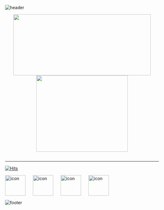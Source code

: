 ![header](https://capsule-render.vercel.app/api?type=waving&color=7F7FD5&text=%20DreamCoffee%20%20&height=200&fontSize=90&fontColor=ffffff)

<div align=center>
  <img style="height:200px;width:450px" src="https://github-profile-trophy.vercel.app/?username=dreamcoffee&margin-w=3&row=2&column=4">
  <img style="height:250px;width:300px" src="https://github-readme-stats.vercel.app/api/top-langs/?username=Eungyeol41&layout=compact" />
</div>

<br />

<hr>

[![Hits](https://hits.seeyoufarm.com/api/count/incr/badge.svg?url=https%3A%2F%2Fgithub.com%2Fdreamcoffee&count_bg=%237F7FD5&title_bg=%23555555&icon=github.svg&icon_color=%23E7E7E7&title=HITS&edge_flat=false)](https://hits.seeyoufarm.com)

<p align=center>
  <div style="display: flex;"><img src="https://techstack-generator.vercel.app/github-icon.svg" alt="icon" width="67" style="width: 67px; height: 67px; margin-right: 24px; margin-bottom: 0px;" /><img src="https://techstack-generator.vercel.app/python-icon.svg" alt="icon" width="67" style="width: 67px; height: 67px; margin-right: 24px; margin-bottom: 0px;" /><img src="https://techstack-generator.vercel.app/java-icon.svg" alt="icon" width="67" style="width: 67px; height: 67px; margin-right: 24px; margin-bottom: 0px;" /><img src="https://techstack-generator.vercel.app/cpp-icon.svg" alt="icon" width="67" style="width: 67px; height: 67px; margin-right: 0px; margin-bottom: 0px;" /></div>

![footer](https://capsule-render.vercel.app/api?section=footer&type=waving&color=7F7FD5)
